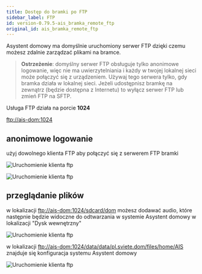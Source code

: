 ```yaml
---
title: Dostęp do bramki po FTP
sidebar_label: FTP
id: version-0.79.5-ais_bramka_remote_ftp
original_id: ais_bramka_remote_ftp
---
```


Asystent domowy ma domyślnie uruchomiony serwer FTP dzięki czemu możesz zdalnie zarządzać plikami na bramce.


> **Ostrzeżenie**: domyślny serwer FTP obsługuje tylko anonimowe logowanie, więc nie ma uwierzytelniania i każdy w twojej lokalnej sieci może połączyć się z urządzeniem. Używaj tego serwera tylko, gdy bramka działa w lokalnej sieci. Jeżeli udostępnisz bramkę na zewnątrz (będzie dostępna z Internetu) to wyłącz serwer FTP lub zmień FTP na SFTP.


Usługa FTP działa na porcie **1024**

[ftp://ais-dom:1024](ftp://ais-dom:1024)


## anonimowe logowanie

użyj dowolnego klienta FTP aby połączyć się z serwerem FTP bramki

![Uruchomienie klienta ftp](/AIS-docs/img/en/bramka/ftp_connection_1.png)

![Uruchomienie klienta ftp](/AIS-docs/img/en/bramka/ftp_connection_2.png)


## przeglądanie plików

w lokalizacji [ftp://ais-dom:1024/sdcard/dom](ftp://ais-dom:1024/sdcard/dom) możesz dodawać audio, które następnie będzie widoczne do odtwarzania w systemie Asystent domowy w lokalizacji "Dysk wewnętrzny"

![Uruchomienie klienta ftp](/AIS-docs/img/en/bramka/ftp_connection_4.png)


w lokalizacji [ftp://ais-dom:1024/data/data/pl.sviete.dom/files/home/AIS](ftp://ais-dom:1024/data/data/pl.sviete.dom/files/home/AIS) znajduje się konfiguracja systemu Asystent domowy

![Uruchomienie klienta ftp](/AIS-docs/img/en/bramka/ftp_connection_3.png)
